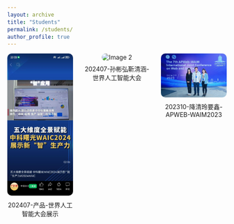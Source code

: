 ```yaml
---
layout: archive
title: "Students"
permalink: /students/
author_profile: true
---
```


<div style="display: flex; flex-wrap: wrap; justify-content: space-between; gap: 20px;">

  <!-- 图片1 -->
  <div style="width: 30%; text-align: center;">
    <img src="../images/202407-产品-世界人工智能大会展示.jpg" alt="Image 1" style="width: 100%; border-radius: 10px;">
    <p style="margin-top: 8px;">202407-产品-世界人工智能大会展示</p>
  </div>

  <!-- 图片2 -->
  <div style="width: 30%; text-align: center;">
    <img src="../images/202407-孙彬弘靳清涵-世界人工智能大会.jpg" alt="Image 2" style="width: 100%; border-radius: 10px;">
    <p style="margin-top: 8px;">202407-孙彬弘靳清涵-世界人工智能大会</p>
  </div>

  <!-- 图片3 -->
  <div style="width: 30%; text-align: center;">
    <img src="../images/202310-降清玲要鑫-APWEB-WAIM2023.jpg" alt="Image 3" style="width: 100%; border-radius: 10px;">
    <p style="margin-top: 8px;">202310-降清玲要鑫-APWEB-WAIM2023</p>
  </div>

</div>